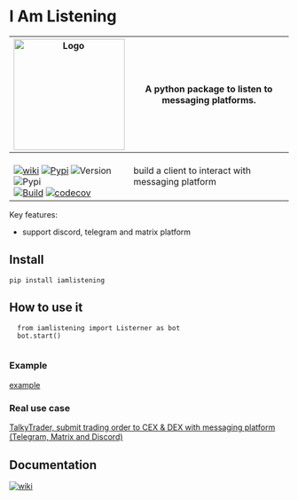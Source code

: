 # I Am Listening

| <img width="200" alt="Logo" src="https://github.com/mraniki/iamlistening/assets/8766259/f76331f6-8821-49eb-8f1c-06aedd8557be"> | A python package to listen to messaging platforms. |
| ------------- | ------------- |
|<br> [![wiki](https://img.shields.io/badge/🪙🗿-wiki-0080ff)](https://talkytrader.gitbook.io/talky/) [![Pypi](https://badgen.net/badge/icon/iamlistening?icon=pypi&label)](https://pypi.org/project/iamlistening/) ![Version](https://img.shields.io/pypi/v/iamlistening)<br>  ![Pypi](https://img.shields.io/pypi/dm/iamlistening)<br> [![Build](https://github.com/mraniki/iamlistening/actions/workflows/%E2%9C%A8Flow.yml/badge.svg)](https://github.com/mraniki/listening/actions/workflows/%E2%9C%A8Flow.yml) [![codecov](https://codecov.io/gh/mraniki/iamlistening/branch/main/graph/badge.svg?token=QZ55U6KQFN)](https://codecov.io/gh/mraniki/iamlistening) | build a client to interact with messaging platform|

Key features:

 - support discord, telegram and matrix platform

## Install

`pip install iamlistening`

## How to use it

```
  from iamlistening import Listerner as bot
  bot.start()
  
```

### Example

[example](https://github.com/mraniki/iamlistening/blob/main/examples/example.py)

### Real use case

[TalkyTrader, submit trading order to CEX & DEX with messaging platform (Telegram, Matrix and Discord)](https://github.com/mraniki/tt)

## Documentation


[![wiki](https://img.shields.io/badge/🪙🗿-wiki-0080ff)](https://talkytrader.gitbook.io/talky/)
